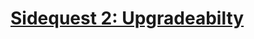# [Sidequest 2: Upgradeabilty](https://nimble-fluorine-272.notion.site/Upgradeability-Team-2-e6f2ef57bb80413984ea9193174537ef)